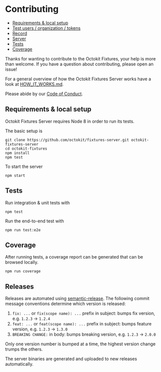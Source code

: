 # Contributing

* [Requirements & local setup](#requirements--local-setup)
* [Test users / organization / tokens](#test-users--organization--tokens)
* [Record](#record)
* [Server](#server)
* [Tests](#tests)
* [Coverage](#coverage)

Thanks for wanting to contribute to the Octokit Fixtures, your help is more than
welcome. If you have a question about contributing, please open an issue!

For a general overview of how the Octokit Fixtures Server works have a look at [HOW_IT_WORKS.md](HOW_IT_WORKS.md).

Please abide by our [Code of Conduct](CODE_OF_CONDUCT.md).

## Requirements & local setup

Octokit Fixtures Server requires Node 8 in order to run its tests.

The basic setup is

```
git clone https://github.com/octokit/fixtures-server.git octokit-fixtures-server
cd octokit-fixtures
npm install
npm test
```

To start the server

```
npm start
```

## Tests

Run integration & unit tests with

```
npm test
```

Run the end-to-end test with

```
npm run test:e2e
```

## Coverage

After running tests, a coverage report can be generated that can be browsed locally.

```
npm run coverage
```

## Releases

Releases are automated using [semantic-release](https://github.com/semantic-release/semantic-release).
The following commit message conventions determine which version is released:

1. `fix: ...` or `fix(scope name): ...` prefix in subject: bumps fix version, e.g. `1.2.3` → `1.2.4`
2. `feat: ...` or `feat(scope name): ...` prefix in subject: bumps feature version, e.g. `1.2.3` → `1.3.0`
3. `BREAKING CHANGE:` in body: bumps breaking version, e.g. `1.2.3` → `2.0.0`

Only one version number is bumped at a time, the highest version change trumps the others.

The server binaries are generated and uploaded to new releases automatically.
